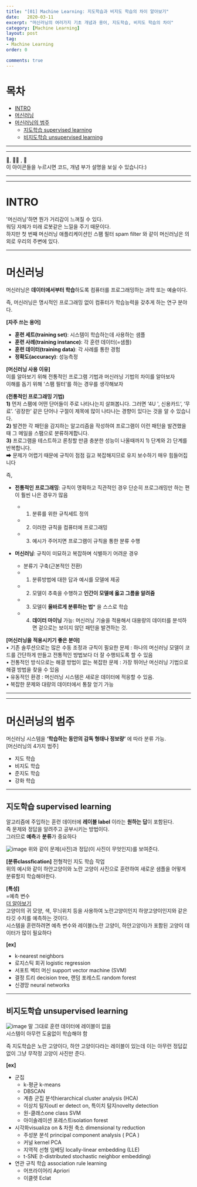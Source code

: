 ```yaml
---
title: "[01] Machine Learning: 지도학습과 비지도 학습의 차이 알아보기"
date:   2020-03-11
excerpt: "머신러닝의 여러가지 기초 개념과 용어, 지도학습, 비지도 학습의 차이"
category: [Machine Learning]
layout: post
tag:
- Machine Learning
order: 0

comments: true
---
```


# 목차
- [INTRO](#intro)
- [머신러닝](머신러닝)
- [머신러닝의 범주](#머신러닝의-범주)
  * [지도학습 supervised learning](#지도학습-supervised-learning)
  * [비지도학습 unsupervised learning](#비지도학습-unsupervised-learning)


----
---

👀, 🤷‍♀️ , 📜    
이 아이콘들을 누르시면 코드, 개념 부가 설명을 보실 수 있습니다:)

---
----




# INTRO
'머신러닝'하면 뭔가 거리감이 느껴질 수 있다.   
워딩 자체가 미래 로봇같은 느낄을 주기 때문이다.     
하지만 첫 번째 머신러닝 애플리케이션인 스팸 필터 spam filter 와 같이 머신러닝은 의외로 우리의 주변에 있다.   


---

# 머신러닝
머신러닝은 **데이터에서부터 학습**하도록 컴퓨터를 프로그래밍하는 과학 또는 예술이다.      

즉, 머신러닝은 명시적인 프로그래밍 없이 컴퓨터가 학습능력을 갖추게 하는 연구 분야다. 

**[자주 쓰는 용어]**
* **훈련 세트(training set)**: 시스템이 학습하는데 사용하는 샘플       
* **훈련 사례(training instance)**: 각 훈련 데이터(=샘플)      
* **훈련 데이터(training data)**: 각 사례를 통한 경험     
* **정확도(accuracy)**: 성능측정     

 
**[머신러닝 사용 이유]**     
이를 알아보기 위해 전통적인 프로그램 기법과 머신러닝 기법의 차이를 알아보자     
이해를 돕기 위해 '스팸 필터'를 하는 경우를 생각해보자      

**(전통적인 프로그래밍 기법)**      
**1)** 먼저 스팸에 어떤 단어들이 주로 나타나는지 살펴봅니다. 그러면 ‘4U ', 신용카드’, ‘무료’. ‘굉장한’ 같은 단어나 구절이 제목에 많이 나타나는 경향이 있다는 것을 알 수 있습니다.            
**2)** 발견한 각 패턴을 감지하는 알고리즘을 작성하여 프로그램이 이런 패턴을 발견했을 때 그 메일을 스팸으로 분류하게합니다.          
**3)** 프로그램을 테스트하고 론칭할 만큼 충분한 성능이 나올때까지 1) 단계와 2) 단계를 반복합니다.                    
➡ 문제가 어렵기 때문에 규칙이 점점 길고 복잡해지므로 유지 보수하기 매우 힘들어집니다        


즉,      
* **전통적인 프로그래밍**: 규칙이 명확하고 직관적인 경우 단순히 프로그래밍만 하는 편이 훨씬 나은 경우가 많음          
  * 1) 분류를 위한 규칙세트 정의     
  * 2) 이러한 규칙을 컴퓨터에 프로그래밍    
  * 3) 예시가 주어지면 프로그램이 규칙을 통한 분류 수행    
      
* **머신러닝**: 규칙이 미묘하고 복잡하며 식별하기 어려운 경우     
  * 분류기 구축(근본적인 전환)        
  * 1)	분류방법에 대한 답과 예시를 모델에 제공    
  * 2)	모델이 추축을 수행하고 **인간이 모델에 옳고 그름을 알려줌**   
  * 3)	모델이 **올바르게 분류하는 법*** 을 스스로 학습    
  * 4) **데이터 마이닝** 가능: 머신러닝 기술을 적용해서 대용량의 데이터를 분석하면 겉으로는 보이지 않던 패턴을 발견하는 것.       
  

**[머신러닝을 적용시키기 좋은 분야]**     
• 기존 솔루션으로는 많은 수동 조정과 규칙이 필요한 문제 : 하나의 머신러닝 모델이 코드를 간단하게 만들고 전통적인 방법보다 더 잘 수행되도록 할 수 있음      
• 전통적인 방식으로는 해결 방법이 없는 복잡한 문제 : 가장 뛰어난 머신러닝 기법으로 해결 방법을 찾을 수 있음        
• 유동적인 환경 : 머신러닝 시스템은 새로운 데이터에 적응할 수 있음.       
• 복잡한 문제와 대량의 데이터에서 통찰 얻기 가능       



----
-----


# 머신러닝의 범주
머신러닝 시스템을 **‘학습하는 동안의 감독 형태나 정보량’** 에 따라 분류 가능.      
[머신러닝의 4가지 범주]     
* 지도 학습
* 비지도 학습   
* 준지도 학습    
* 강화 학습       


-----

## 지도학습 supervised learning
알고리즘에 주입하는 훈련 데이터에 **레이블 label** 이라는 **원하는 답**이 포함된다.       
즉 문제와 정답을 알려주고 공부시키는 방법이다.    
그러므로 **예측**과 **분류**가 중요하다        

![image](https://user-images.githubusercontent.com/76824611/134643928-62f46d9c-a6eb-46e5-8396-035510cc7359.png)
위와 같이 문제(사진)과 정답(이 사진이 무엇인지)를 보여준다.   

**[분류classfication]** 
전형적인 지도 학습 작업     
위의 예시와 같이 하얀고양이와 노란 고양이 사진으로 훈련하여 새로운 샘플을 어떻게 분류할지 학습해야한다.       

**[특성]**        
=예측 변수    
[더 알아보기](https://yerimoh.github.io/DL3/#%EB%8D%B0%EC%9D%B4%ED%84%B0-%EC%A3%BC%EB%8F%84-%ED%95%99%EC%8A%B5)           
고양이의 귀 모양, 색, 무늬위치 등을 사용하여 노란고양이인지 하양고양이인지와 같은 타깃 수치를 예측하는 것이다.        
시스템을 훈련하려면 예측 변수와 레이블(노란 고양이, 하얀고양이)가 포함된 고양이 데이터가 많이 필요하다


**[ex]**     
* k-nearest neighbors       
* 로지스틱 회귀 logistic regression        
* 서포트 벡터 머신 support vector machine (SVM)        
* 결정 트리 decision tree, 랜덤 포레스트 random forest         
* 신경망 neural networks   


-------


## 비지도학습 unsupervised learning
![image](https://user-images.githubusercontent.com/76824611/138799316-fdab0ad1-f831-41e2-9dfd-c6fec1933833.png)
말 그대로 훈련 데이터에 레이블이 없음      
시스템이 아무런 도움없이 학습해야 함     

즉 지도학습은 노란 고양이다, 하얀 고양이다라는 레이블이 있는데 이는 아무런 정답값 없이 그냥 무작정 고양이 사진만 준다.     

**[ex]**     
* 군집      
  * k-평균 k-means 
  * DBSCAN    
  * 계층 군집 분석hierarchical cluster analysis (HCA)     
  * 이상치 탐지outl er detect on, 특이치 탐지novelty detection     
  * 원-클래스one class SVM     
  * 아이솔레이션 포레스트isolation forest      
* 시각화visualiza on & 차원 축소 dimensional ty reduction     
  * 주성분 분석 principal component analysis ( PCA ) 
  * 커널 kernel PCA 
  * 지역적 선형 임베딩 locally-linear embedding (LLE) 
  * t-SNE (t-distributed stochastic neighbor embedding)     
* 연관 규칙 학습 association rule learning        
  * 어프라이어리 Apriori    
  * 이클렛 Eclat    





